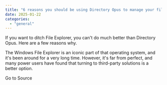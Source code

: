 ```yaml
---
title: "6 reasons you should be using Directory Opus to manage your files on Windows"
date: 2025-01-22
categories: 
  - "general"
---
```


If you want to ditch File Explorer, you can't do much better than Directory Opus. Here are a few reasons why.

The Windows File Explorer is an iconic part of that operating system, and it's been around for a very long time. However, it's far from perfect, and many power users have found that turning to third-party solutions is a better option.

Go to Source
